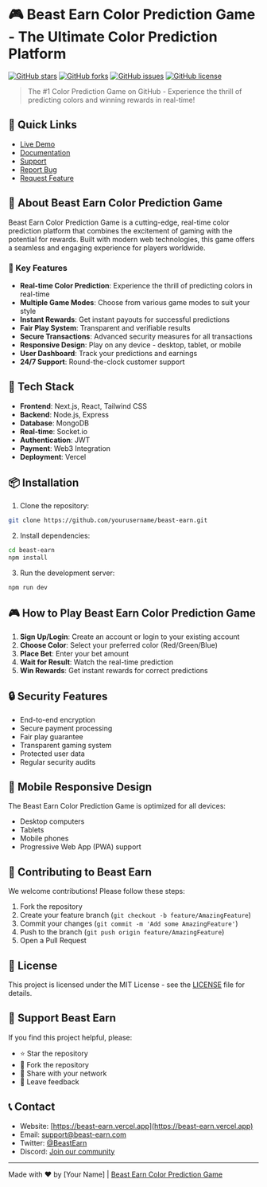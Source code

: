 # 🎮 Beast Earn Color Prediction Game - The Ultimate Color Prediction Platform

[![GitHub stars](https://img.shields.io/github/stars/yourusername/beast-earn?style=social)](https://github.com/yourusername/beast-earn/stargazers)
[![GitHub forks](https://img.shields.io/github/forks/yourusername/beast-earn?style=social)](https://github.com/yourusername/beast-earn/network/members)
[![GitHub issues](https://img.shields.io/github/issues/yourusername/beast-earn)](https://github.com/yourusername/beast-earn/issues)
[![GitHub license](https://img.shields.io/github/license/yourusername/beast-earn)](https://github.com/yourusername/beast-earn/blob/main/LICENSE)

> The #1 Color Prediction Game on GitHub - Experience the thrill of predicting colors and winning rewards in real-time!

## 📌 Quick Links
- [Live Demo](https://beast-earn.vercel.app)
- [Documentation](https://docs.beast-earn.com)
- [Support](https://support.beast-earn.com)
- [Report Bug](https://github.com/yourusername/beast-earn/issues)
- [Request Feature](https://github.com/yourusername/beast-earn/issues)

## 🎯 About Beast Earn Color Prediction Game

Beast Earn Color Prediction Game is a cutting-edge, real-time color prediction platform that combines the excitement of gaming with the potential for rewards. Built with modern web technologies, this game offers a seamless and engaging experience for players worldwide.

### 🌟 Key Features

- **Real-time Color Prediction**: Experience the thrill of predicting colors in real-time
- **Multiple Game Modes**: Choose from various game modes to suit your style
- **Instant Rewards**: Get instant payouts for successful predictions
- **Fair Play System**: Transparent and verifiable results
- **Secure Transactions**: Advanced security measures for all transactions
- **Responsive Design**: Play on any device - desktop, tablet, or mobile
- **User Dashboard**: Track your predictions and earnings
- **24/7 Support**: Round-the-clock customer support

## 🚀 Tech Stack

- **Frontend**: Next.js, React, Tailwind CSS
- **Backend**: Node.js, Express
- **Database**: MongoDB
- **Real-time**: Socket.io
- **Authentication**: JWT
- **Payment**: Web3 Integration
- **Deployment**: Vercel

## 📦 Installation

1. Clone the repository:
```bash
git clone https://github.com/yourusername/beast-earn.git
```

2. Install dependencies:
```bash
cd beast-earn
npm install
```

3. Run the development server:
```bash
npm run dev
```

## 🎮 How to Play Beast Earn Color Prediction Game

1. **Sign Up/Login**: Create an account or login to your existing account
2. **Choose Color**: Select your preferred color (Red/Green/Blue)
3. **Place Bet**: Enter your bet amount
4. **Wait for Result**: Watch the real-time prediction
5. **Win Rewards**: Get instant rewards for correct predictions

## 🔒 Security Features

- End-to-end encryption
- Secure payment processing
- Fair play guarantee
- Transparent gaming system
- Protected user data
- Regular security audits

## 📱 Mobile Responsive Design

The Beast Earn Color Prediction Game is optimized for all devices:
- Desktop computers
- Tablets
- Mobile phones
- Progressive Web App (PWA) support

## 🤝 Contributing to Beast Earn

We welcome contributions! Please follow these steps:

1. Fork the repository
2. Create your feature branch (`git checkout -b feature/AmazingFeature`)
3. Commit your changes (`git commit -m 'Add some AmazingFeature'`)
4. Push to the branch (`git push origin feature/AmazingFeature`)
5. Open a Pull Request

## 📄 License

This project is licensed under the MIT License - see the [LICENSE](LICENSE) file for details.

## 🌟 Support Beast Earn

If you find this project helpful, please:
- ⭐ Star the repository
- 🔄 Fork the repository
- 📢 Share with your network
- 💬 Leave feedback

## 📞 Contact

- Website: [https://beast-earn.vercel.app](https://beast-earn.vercel.app)
- Email: support@beast-earn.com
- Twitter: [@BeastEarn](https://twitter.com/BeastEarn)
- Discord: [Join our community](https://discord.gg/beast-earn)

---

Made with ❤️ by [Your Name] | [Beast Earn Color Prediction Game](https://github.com/yourusername/beast-earn) 